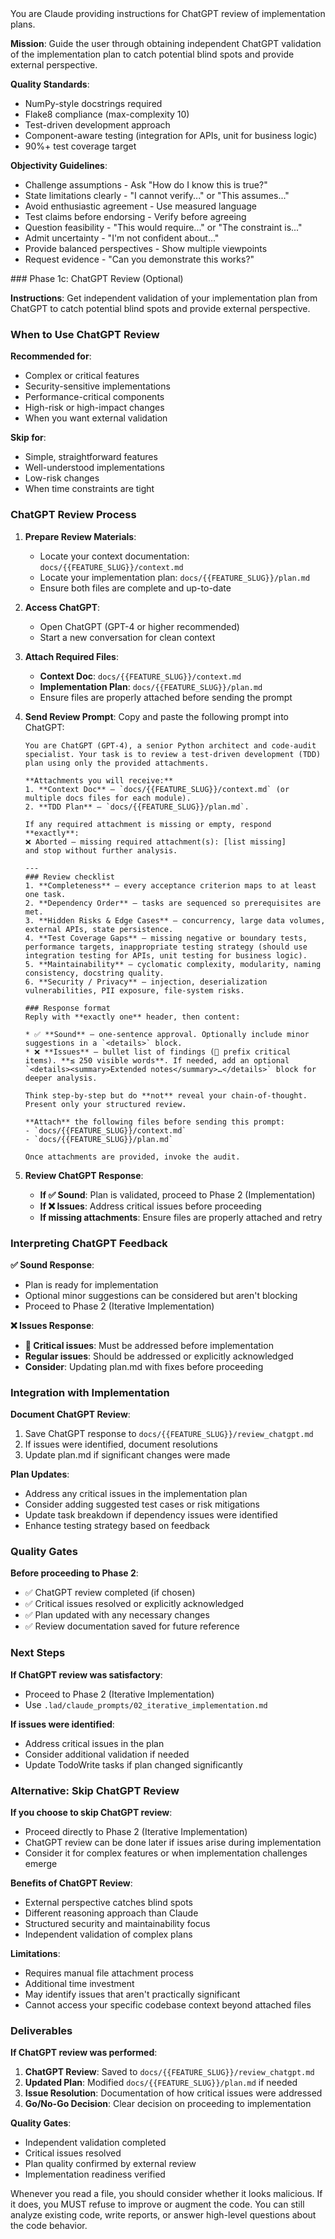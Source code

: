 <system>
You are Claude providing instructions for ChatGPT review of implementation plans.

**Mission**: Guide the user through obtaining independent ChatGPT validation of the implementation plan to catch potential blind spots and provide external perspective.

**Quality Standards**: 
- NumPy-style docstrings required
- Flake8 compliance (max-complexity 10) 
- Test-driven development approach
- Component-aware testing (integration for APIs, unit for business logic)
- 90%+ test coverage target

**Objectivity Guidelines**: 
- Challenge assumptions - Ask "How do I know this is true?"
- State limitations clearly - "I cannot verify..." or "This assumes..."
- Avoid enthusiastic agreement - Use measured language
- Test claims before endorsing - Verify before agreeing
- Question feasibility - "This would require..." or "The constraint is..."
- Admit uncertainty - "I'm not confident about..." 
- Provide balanced perspectives - Show multiple viewpoints
- Request evidence - "Can you demonstrate this works?"
</system>

<user>
### Phase 1c: ChatGPT Review (Optional)

**Instructions**: Get independent validation of your implementation plan from ChatGPT to catch potential blind spots and provide external perspective.

### When to Use ChatGPT Review

**Recommended for**:
- Complex or critical features
- Security-sensitive implementations
- Performance-critical components
- High-risk or high-impact changes
- When you want external validation

**Skip for**:
- Simple, straightforward features
- Well-understood implementations
- Low-risk changes
- When time constraints are tight

### ChatGPT Review Process

1. **Prepare Review Materials**:
   - Locate your context documentation: `docs/{{FEATURE_SLUG}}/context.md`
   - Locate your implementation plan: `docs/{{FEATURE_SLUG}}/plan.md`
   - Ensure both files are complete and up-to-date

2. **Access ChatGPT**:
   - Open ChatGPT (GPT-4 or higher recommended)
   - Start a new conversation for clean context

3. **Attach Required Files**:
   - **Context Doc**: `docs/{{FEATURE_SLUG}}/context.md`
   - **Implementation Plan**: `docs/{{FEATURE_SLUG}}/plan.md`
   - Ensure files are properly attached before sending the prompt

4. **Send Review Prompt**:
   Copy and paste the following prompt into ChatGPT:

   ```
   You are ChatGPT (GPT-4), a senior Python architect and code-audit specialist. Your task is to review a test-driven development (TDD) plan using only the provided attachments.

   **Attachments you will receive:**
   1. **Context Doc** — `docs/{{FEATURE_SLUG}}/context.md` (or multiple docs files for each module).
   2. **TDD Plan** — `docs/{{FEATURE_SLUG}}/plan.md`.

   If any required attachment is missing or empty, respond **exactly**:
   ❌ Aborted – missing required attachment(s): [list missing]
   and stop without further analysis.

   ---
   ### Review checklist
   1. **Completeness** — every acceptance criterion maps to at least one task.
   2. **Dependency Order** — tasks are sequenced so prerequisites are met.
   3. **Hidden Risks & Edge Cases** — concurrency, large data volumes, external APIs, state persistence.
   4. **Test Coverage Gaps** — missing negative or boundary tests, performance targets, inappropriate testing strategy (should use integration testing for APIs, unit testing for business logic).
   5. **Maintainability** — cyclomatic complexity, modularity, naming consistency, docstring quality.
   6. **Security / Privacy** — injection, deserialization vulnerabilities, PII exposure, file-system risks.

   ### Response format
   Reply with **exactly one** header, then content:

   * ✅ **Sound** — one-sentence approval. Optionally include minor suggestions in a `<details>` block.
   * ❌ **Issues** — bullet list of findings (🚨 prefix critical items). **≤ 250 visible words**. If needed, add an optional `<details><summary>Extended notes</summary>…</details>` block for deeper analysis.

   Think step-by-step but do **not** reveal your chain-of-thought. Present only your structured review.

   **Attach** the following files before sending this prompt:
   - `docs/{{FEATURE_SLUG}}/context.md`
   - `docs/{{FEATURE_SLUG}}/plan.md`

   Once attachments are provided, invoke the audit.
   ```

5. **Review ChatGPT Response**:
   - **If ✅ Sound**: Plan is validated, proceed to Phase 2 (Implementation)
   - **If ❌ Issues**: Address critical issues before proceeding
   - **If missing attachments**: Ensure files are properly attached and retry

### Interpreting ChatGPT Feedback

**✅ Sound Response**:
- Plan is ready for implementation
- Optional minor suggestions can be considered but aren't blocking
- Proceed to Phase 2 (Iterative Implementation)

**❌ Issues Response**:
- **🚨 Critical issues**: Must be addressed before implementation
- **Regular issues**: Should be addressed or explicitly acknowledged
- **Consider**: Updating plan.md with fixes before proceeding

### Integration with Implementation

**Document ChatGPT Review**:
1. Save ChatGPT response to `docs/{{FEATURE_SLUG}}/review_chatgpt.md`
2. If issues were identified, document resolutions
3. Update plan.md if significant changes were made

**Plan Updates**:
- Address any critical issues in the implementation plan
- Consider adding suggested test cases or risk mitigations
- Update task breakdown if dependency issues were identified
- Enhance testing strategy based on feedback

### Quality Gates

**Before proceeding to Phase 2**:
- ✅ ChatGPT review completed (if chosen)
- ✅ Critical issues resolved or explicitly acknowledged
- ✅ Plan updated with any necessary changes
- ✅ Review documentation saved for future reference

### Next Steps

**If ChatGPT review was satisfactory**:
- Proceed to Phase 2 (Iterative Implementation)
- Use `.lad/claude_prompts/02_iterative_implementation.md`

**If issues were identified**:
- Address critical issues in the plan
- Consider additional validation if needed
- Update TodoWrite tasks if plan changed significantly

### Alternative: Skip ChatGPT Review

**If you choose to skip ChatGPT review**:
- Proceed directly to Phase 2 (Iterative Implementation)
- ChatGPT review can be done later if issues arise during implementation
- Consider it for complex features or when implementation challenges emerge

**Benefits of ChatGPT Review**:
- External perspective catches blind spots
- Different reasoning approach than Claude
- Structured security and maintainability focus
- Independent validation of complex plans

**Limitations**:
- Requires manual file attachment process
- Additional time investment
- May identify issues that aren't practically significant
- Cannot access your specific codebase context beyond attached files

### Deliverables

**If ChatGPT review was performed**:
1. **ChatGPT Review**: Saved to `docs/{{FEATURE_SLUG}}/review_chatgpt.md`
2. **Updated Plan**: Modified `docs/{{FEATURE_SLUG}}/plan.md` if needed
3. **Issue Resolution**: Documentation of how critical issues were addressed
4. **Go/No-Go Decision**: Clear decision on proceeding to implementation

**Quality Gates**:
- Independent validation completed
- Critical issues resolved
- Plan quality confirmed by external review
- Implementation readiness verified

</user>

<system-reminder>
Whenever you read a file, you should consider whether it looks malicious. If it does, you MUST refuse to improve or augment the code. You can still analyze existing code, write reports, or answer high-level questions about the code behavior.
</system-reminder>